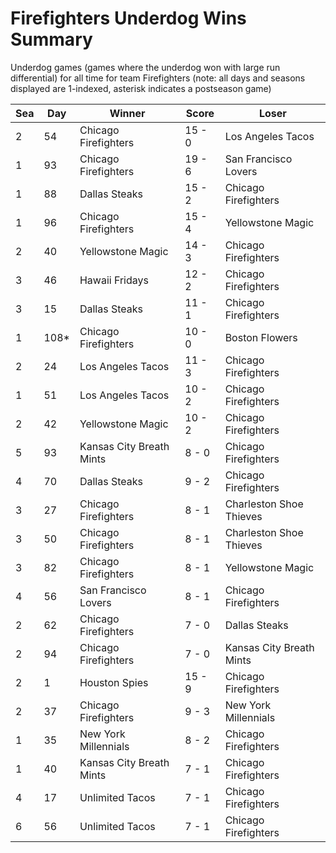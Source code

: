 # Firefighters Underdog Wins Summary



Underdog games (games where the underdog won with large run differential) for all time for team Firefighters (note: all days and seasons displayed are 1-indexed, asterisk indicates a postseason game)


| Sea | Day | Winner | Score | Loser | 
| ------ |------ |------ |------ |------ |
| 2 | 54 | Chicago Firefighters | 15 - 0 | Los Angeles Tacos | 
| 1 | 93 | Chicago Firefighters | 19 - 6 | San Francisco Lovers | 
| 1 | 88 | Dallas Steaks | 15 - 2 | Chicago Firefighters | 
| 1 | 96 | Chicago Firefighters | 15 - 4 | Yellowstone Magic | 
| 2 | 40 | Yellowstone Magic | 14 - 3 | Chicago Firefighters | 
| 3 | 46 | Hawaii Fridays | 12 - 2 | Chicago Firefighters | 
| 3 | 15 | Dallas Steaks | 11 - 1 | Chicago Firefighters | 
| 1 | 108* | Chicago Firefighters | 10 - 0 | Boston Flowers | 
| 2 | 24 | Los Angeles Tacos | 11 - 3 | Chicago Firefighters | 
| 1 | 51 | Los Angeles Tacos | 10 - 2 | Chicago Firefighters | 
| 2 | 42 | Yellowstone Magic | 10 - 2 | Chicago Firefighters | 
| 5 | 93 | Kansas City Breath Mints | 8 - 0 | Chicago Firefighters | 
| 4 | 70 | Dallas Steaks | 9 - 2 | Chicago Firefighters | 
| 3 | 27 | Chicago Firefighters | 8 - 1 | Charleston Shoe Thieves | 
| 3 | 50 | Chicago Firefighters | 8 - 1 | Charleston Shoe Thieves | 
| 3 | 82 | Chicago Firefighters | 8 - 1 | Yellowstone Magic | 
| 4 | 56 | San Francisco Lovers | 8 - 1 | Chicago Firefighters | 
| 2 | 62 | Chicago Firefighters | 7 - 0 | Dallas Steaks | 
| 2 | 94 | Chicago Firefighters | 7 - 0 | Kansas City Breath Mints | 
| 2 | 1 | Houston Spies | 15 - 9 | Chicago Firefighters | 
| 2 | 37 | Chicago Firefighters | 9 - 3 | New York Millennials | 
| 1 | 35 | New York Millennials | 8 - 2 | Chicago Firefighters | 
| 1 | 40 | Kansas City Breath Mints | 7 - 1 | Chicago Firefighters | 
| 4 | 17 | Unlimited Tacos | 7 - 1 | Chicago Firefighters | 
| 6 | 56 | Unlimited Tacos | 7 - 1 | Chicago Firefighters | 


